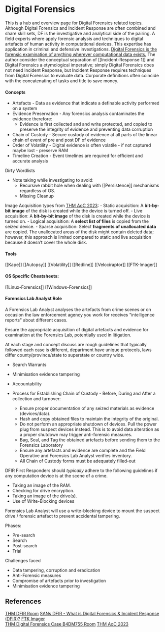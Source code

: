 # Digital Forensics

This is a hub and overview page for Digital Forensics related topics. Although Digital Forensics and Incident Response are often combined and share skill sets, DF is the investigative and analytical side of the pairing. A field experts where apply forensic analysis and techniques to digital artefacts of human activity in computational devices. This expertise has application in criminal and defensive investigations. [Digital Forensics is the forensic examination of anything wherever computational data exists.](https://www.youtube.com/watch?v=ehxJZAGUaxY) The author consider the conceptual separation of [[Incident-Response 1]] and Digital Forensics a etymological imperative; simply Digital Forensics does not need Incident Response, but Incident Response requires techniques from Digital Forensics to evaluate data. Corporate definitions often coincide with the concatenating of tasks and title to save money.


#### Concepts

- Artefacts - Data as evidence that indicate a definable activity performed on a system
- Evidence Preservation - Any forensics analysis contaminates the evidence therefore:
	- Evidence is first collected and and write protected, and copied to preserve the integrity of evidence and preventing data corruption
- Chain of Custody - Secure custody of evidence at all parts of the linear chain of event of pre and post DF of evidence 
- Order of Volatility - Digital evidence is often volatile - if not captured maybe lost -  preserve RAM
- Timeline Creation - Event timelines are required for efficient and accurate analysis

Dirty Wordlists
- Note taking while investigating to avoid:
	- Recursive rabbit hole when dealing with [[Persistence]] mechanisms regardless of OS. 
	- Missing Cleanup

Image Acquisition types from [THM AoC 2023](https://tryhackme.com/room/adventofcyber2023): 
	- Static acquisition: A **bit-by-bit image** of the disk is created while the device is turned off.
	- Live acquisition: A **bit-by-bit image** of the disk is created while the device is turned on.
	- Logical acquisition: A **select list of files** is copied from the seized device.
	- Sparse acquisition: Select **fragments of unallocated data** are copied. The unallocated areas of the disk might contain deleted data; however, this approach is limited compared to static and live acquisition because it doesn’t cover the whole disk.


#### Tools

[[Kape]]
[[Autopsy]]
[[Volatility]]
[[Redline]]
[[Velociraptor]]
[[FTK-Imager]]


#### OS Specific Cheatsheets:

[[Linux-Forensics]]
[[Windows-Forensics]]

#### Forensics Lab Analyst Role

A Forensics Lab Analyst analyses the artefacts from crime scenes or on occasion the law enforcement agency you work for receives "intelligence reports" about different cases.

Ensure the appropriate acquisition of digital artefacts and evidence for examination at the Forensics Lab, potentially used in litigation.

At each stage and concept discuss are rough guidelines that typically followed each case is different, department have unique protocols, laws differ county/province/state to superstate or country wide.

- Search Warrants

- Minimisation evidence tampering
- Accountability 
- Process for Establishing Chain of Custody - Before, During and After a collection and turnover:
	- Ensure proper documentation of any seized materials as evidence (devices/data).
	- Hash and copy obtained files to maintain the integrity of the original.
	- Do not perform an appropriate shutdown of devices. Pull the power plug from suspect devices instead. This is to avoid data alteration as a proper shutdown may trigger anti-forensic measures.
	- Bag, Seal, and Tag the obtained artefacts before sending them to the Forensics Laboratory
	 - Ensure any artefacts and evidence are complete and the Field Operative and Forensics Lab Analyst verifies inventory.
	 - All Chain of Custody forms must be adequately filled-out

DFIR First Responders should *typically* adhere to the following guidelines if any computation device is at the scene of a crime.
- Taking an image of the RAM.
- Checking for drive encryption.
- Taking an image of the drive(s).
- Use of Write-Blocking devices


Forensics Lab Analyst will use a write-blocking device to mount the suspect drive / forensic 
artefact to prevent accidental tampering.

Phases:
- Pre-search
- Search
- Post-search
- Trial

Challenges faced
- Data tampering, corruption and eradication
- Anti-Forensic measures
- Compromise of artefacts prior to investigation
- Minimisation evidence tampering

## References

[THM DFIR Room](https://tryhackme.com/room/introductoryroomdfirmodule)
[SANs DFIR - What is Digital Forensics & Incident Response (DFIR)?](https://www.youtube.com/watch?v=ehxJZAGUaxY)
[FTK Imager](https://www.exterro.com/ftk-imager)  
[THM Digital Forensics Case B4DM755 Room](https://tryhackme.com/room/caseb4dm755)
[THM AoC 2023](https://tryhackme.com/room/adventofcyber2023)